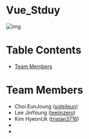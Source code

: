 # Vue_Stduy
![img](https://miro.medium.com/max/2430/0*ACa_IGNNWePVBRu8)

# Table Contents
* [Team Members](#team-members)

# <a name="team-members"></a>Team Members
* Choi EunJoung ([soleileun](https://github.com/soleileun))
* Lee JinYoung ([leejinzero](https://github.com/leejinzero))
* Kim HyeonUk ([tristan3716](https://github.com/tristan3716))
*
*
